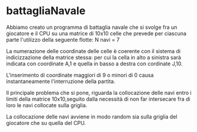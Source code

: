# battagliaNavale
Abbiamo creato un programma di battaglia navale che si svolge fra un giocatore e il CPU su una matrice di 10x10 celle che prevede per ciascuna parte l'utilizzo della seguente flotte:
N navi = 7
<!-- 
 inserire navi da tot celle con i relativi nomi 'sottomarino ecc'
 
 
 
 
-->

La numerazione delle coordinate delle celle è coerente con il sistema di indicizzazione della matrice stessa:
per cui la cella in alto a sinistra sarà indicata con coordinate A,1 e quella in basso a destra con cordinate J,10.

L'inserimento di coordinate maggiori di 9 o minori di 0 causa instantaneamente l'interruzione della partita.

Il principale problema che si pone, riguarda la collocazione delle navi entro i limiti della matrice 10x10,seguito dalla necessità di non far intersecare fra di loro le navi collocate sulla griglia.

La collocazione delle navi avviene in modo random sia sulla griglia del giocatore che su quella del CPU.
